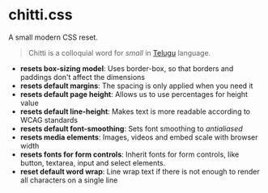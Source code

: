 # chitti.css

A small modern CSS reset. 

> Chitti is a colloquial word for *small* in [Telugu](https://en.wikipedia.org/wiki/Telugu_language) language.

* **resets box-sizing model**: Uses border-box, so that borders and paddings don't affect the dimensions
* **resets default margins**:  The spacing is only applied when you need it
* **resets default page height**: Allows us to use percentages for height value
* **resets default line-height**: Makes text is more readable according to WCAG standards
* **resets default font-smoothing**:  Sets font smoothing to *antialiased*
* **resets media elements**: Images, videos and embed scale with browser width
* **resets fonts for form controls**: Inherit fonts for form controls, like button, textarea, input and select elements.
* **reset default word wrap**: Line wrap text if there is not enough to render all characters on a single line 
